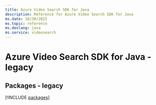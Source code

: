 ```yaml
---
title: Azure Video Search SDK for Java
description: Reference for Azure Video Search SDK for Java
ms.date: 10/30/2025
ms.topic: reference
ms.devlang: java
ms.service: videosearch
---
```

# Azure Video Search SDK for Java - legacy
## Packages - legacy
[!INCLUDE [packages](video-search-index.md)]